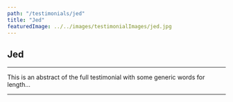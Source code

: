 ```yaml
---
path: "/testimonials/jed"
title: "Jed"
featuredImage: ../../images/testimonialImages/jed.jpg
---
```


## Jed

---

This is an abstract of the full testimonial with some generic words for length...

---